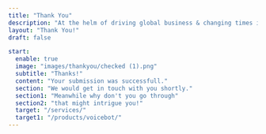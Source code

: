 ```yaml
---
title: "Thank You"
description: "At the helm of driving global business & changing times is web apps. Considered as premium consultants & industry experts to build on Ruby-on-Rails and Node.js."
layout: "Thank You!"
draft: false

start:
  enable: true
  image: "images/thankyou/checked (1).png"
  subtitle: "Thanks!"
  content: "Your submission was successfull."
  section: "We would get in touch with you shortly."
  section1: "Meanwhile why don't you go through"
  section2: "that might intrigue you!"
  target: "/services/"
  target1: "/products/voicebot/"
---
```

  